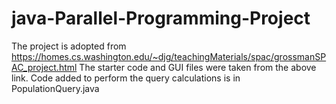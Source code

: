 # java-Parallel-Programming-Project
The project is adopted from https://homes.cs.washington.edu/~djg/teachingMaterials/spac/grossmanSPAC_project.html
The starter code and GUI files were taken from the above link. Code added to perform the query calculations is in PopulationQuery.java
